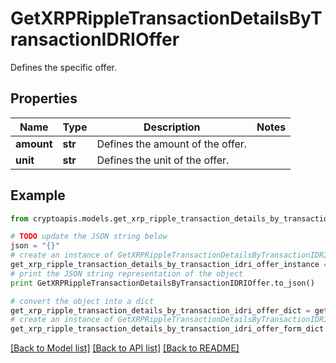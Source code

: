 # GetXRPRippleTransactionDetailsByTransactionIDRIOffer

Defines the specific offer.

## Properties
Name | Type | Description | Notes
------------ | ------------- | ------------- | -------------
**amount** | **str** | Defines the amount of the offer. | 
**unit** | **str** | Defines the unit of the offer. | 

## Example

```python
from cryptoapis.models.get_xrp_ripple_transaction_details_by_transaction_idri_offer import GetXRPRippleTransactionDetailsByTransactionIDRIOffer

# TODO update the JSON string below
json = "{}"
# create an instance of GetXRPRippleTransactionDetailsByTransactionIDRIOffer from a JSON string
get_xrp_ripple_transaction_details_by_transaction_idri_offer_instance = GetXRPRippleTransactionDetailsByTransactionIDRIOffer.from_json(json)
# print the JSON string representation of the object
print GetXRPRippleTransactionDetailsByTransactionIDRIOffer.to_json()

# convert the object into a dict
get_xrp_ripple_transaction_details_by_transaction_idri_offer_dict = get_xrp_ripple_transaction_details_by_transaction_idri_offer_instance.to_dict()
# create an instance of GetXRPRippleTransactionDetailsByTransactionIDRIOffer from a dict
get_xrp_ripple_transaction_details_by_transaction_idri_offer_form_dict = get_xrp_ripple_transaction_details_by_transaction_idri_offer.from_dict(get_xrp_ripple_transaction_details_by_transaction_idri_offer_dict)
```
[[Back to Model list]](../README.md#documentation-for-models) [[Back to API list]](../README.md#documentation-for-api-endpoints) [[Back to README]](../README.md)


